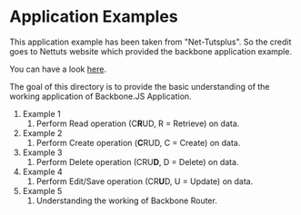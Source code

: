 Application Examples
====================

This application example has been taken from "Net-Tutsplus". So the credit goes to Nettuts website 
which provided the backbone application example.

You can have a look <a href="http://net.tutsplus.com/tutorials/javascript-ajax/build-a-contacts-manager-using-backbone-js-part-1/" target="_blank">here</a>.

The goal of this directory is to provide the basic understanding of the working application of Backbone.JS Application.

<ol>
  <li>Example 1
    <ol>
      <li>Perform Read operation (C<strong>R</strong>UD, R = Retrieve) on data.</li>
    </ol>
  </li>
  <li>Example 2
    <ol>
      <li>Perform Create operation (<strong>C</strong>RUD, C = Create) on data.</li>
    </ol>
  </li>
  <li>Example 3
    <ol>
      <li>Perform Delete operation (CRU<strong>D</strong>, D = Delete) on data.</li>
    </ol>
  </li>
  <li>Example 4
    <ol>
      <li>Perform Edit/Save operation (CR<strong>U</strong>D, U = Update) on data.</li>
    </ol>
  </li>
  <li>Example 5
    <ol>
      <li>Understanding the working of Backbone Router.</li>
    </ol>
  </li>
</ol>
